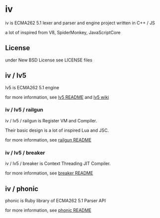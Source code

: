 # iv

iv is ECMA262 5.1 lexer and parser and engine project written in C++ / JS

a lot of inspired from V8, SpiderMonkey, JavaScriptCore

## License

under New BSD License
see LICENSE files

## iv / lv5

lv5 is ECMA262 5.1 engine

for more information, see [lv5 README](https://github.com/Constellation/iv/tree/master/iv/lv5) and [lv5 wiki](https://github.com/Constellation/iv/wiki/lv5)

### iv / lv5 / railgun

iv / lv5 / railgun is Register VM and Compiler.

Their basic design is a lot of inspired Lua and JSC.

for more information, see [railgun README](https://github.com/Constellation/iv/tree/master/iv/lv5/railgun)

### iv / lv5 / breaker

iv / lv5 / breaker is Context Threading JIT Compiler.

for more information, see [breaker README](https://github.com/Constellation/iv/tree/master/iv/lv5/breaker)

## iv / phonic

phonic is Ruby library of ECMA262 5.1 Parser API

for more information, see [phonic README](https://github.com/Constellation/iv/tree/master/iv/phonic)
